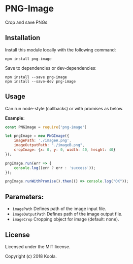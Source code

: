PNG-Image
==========

Crop and save PNGs

## Installation

Install this module locally with the following command:
```shell
npm install png-image
```

Save to dependencies or dev-dependencies:
```shell
npm install --save png-image
npm install --save-dev png-image
```

## Usage

Can run node-style (callbacks) or with promises as below.

**Example:**
```javascript
const PNGImage = require('png-image')

let pngImage = new PNGImage({
    imagePath: './imageA.png',
    imageOutputPath: "./imageB.png",
    cropImage: {x: 0, y: 0, width: 40, height: 40}
});

pngImage.run(err => {
    console.log((err ? err : 'success'));
});

pngImage.runWithPromise().then(() => console.log("OK"));
```

## Parameters:

* ```imagePath``` Defines path of the image input file.
* ```imageOutputPath``` Defines path of the image output file.
* ```imageCrop``` Cropping object for image (default: none).

## License

Licensed under the MIT license.

Copyright (c) 2018 Koola.
